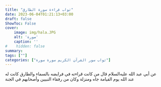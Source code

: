 ```yaml
---
title: "ثواب قراءة سورة الطارق"
date: 2023-06-04T01:21:13+03:00
draft: false
ShowToc: False
cover:
    image: img/hala.JPG
    alt: 'صورة'
    caption: ''
#    hidden: false
summary: 
tags: [""]
categories: ["ثواب سور القرآن الكريم سورة سورة"]
---
```

عن أبي
عبد الله عليه‌السلام قال من كانت قراءته في فرايضه بالسماء والطارق كانت له
عند الله يوم القيامة جاه ومنزلة وكان من رفقاء النبيين وأصحابهم في الجنة

